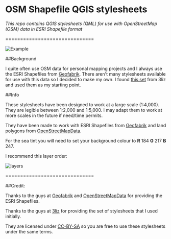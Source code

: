 OSM Shapefile QGIS stylesheets
==============================

*This repo contains QGIS stylesheets (QML) for use with OpenStreetMap (OSM) data in ESRI Shapefile format*

==============================

![Example](https://raw.githubusercontent.com/charleyglynn/OSM-Shapefile-QGIS-stylesheets/master/Images/OSM_Jersey.png)

##Background

I quite often use OSM data for personal mapping projects and I always use the ESRI Shapefiles from [Geofabrik](http://download.geofabrik.de/).
There aren't many stylesheets available for use with this data so I decided to make my own. I found [this set](https://github.com/3liz/osm-in-qgis) from 3liz and used them as my starting point.

##Info

These stylesheets have been designed to work at a large scale (1:4,000). They are legible between 1:2,000 and 1:5,000. I may adapt them to work at more scales in the future if need/time permits.

They have been made to work with ESRI Shapefiles from [Geofabrik](http://download.geofabrik.de/) and land polygons from [OpenStreetMapData](http://openstreetmapdata.com/data/land-polygons).

For the sea tint you will need to set your background colour to **R** 184 **G** 217 **B** 247.

I recommend this layer order:

![layers](https://raw.githubusercontent.com/charleyglynn/OSM-Shapefile-QGIS-stylesheets/master/Images/Layer_Order.png)

==============================

##Credit:

Thanks to the guys at [Geofabrik](http://download.geofabrik.de/) and [OpenStreetMapData](http://openstreetmapdata.com/data/land-polygons) for providing the ESRI Shapefiles.

Thanks to the guys at [3liz](http://www.3liz.com/) for providing the set of stylesheets that I used initially.

They are licensed under [CC-BY-SA](http://creativecommons.org/licenses/by-sa/3.0/) so you are free to use these stylesheets under the same terms.

